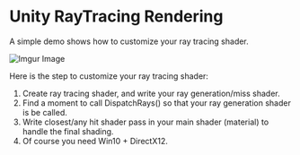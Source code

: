 # Unity RayTracing Rendering
 A simple demo shows how to customize your ray tracing shader.
 
![Imgur Image](https://i.imgur.com/HIZRbNT.png) <br>

Here is the step to customize your ray tracing shader: <br>
1. Create ray tracing shader, and write your ray generation/miss shader. <br>
2. Find a moment to call DispatchRays() so that your ray generation shader is be called. <br>
3. Write closest/any hit shader pass in your main shader (material) to handle the final shading. <br>
4. Of course you need Win10 + DirectX12. <br>
